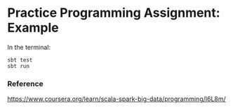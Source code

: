 # Practice Programming Assignment: Example

In the terminal:

```
sbt test
sbt run
```

### Reference

https://www.coursera.org/learn/scala-spark-big-data/programming/I6L8m/
